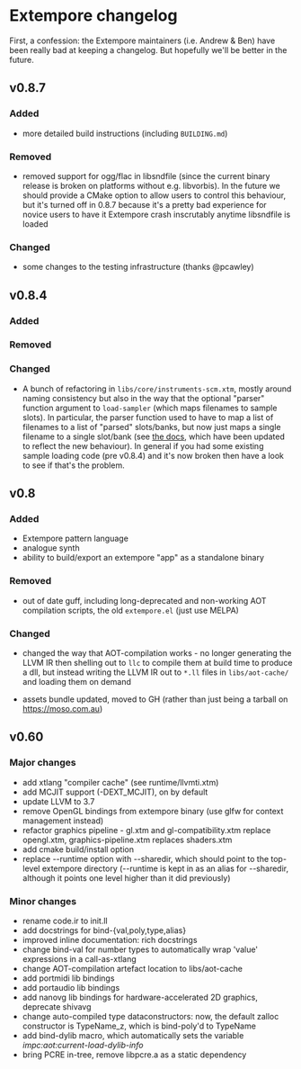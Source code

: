 # Extempore changelog

First, a confession: the Extempore maintainers (i.e. Andrew & Ben) have been
really bad at keeping a changelog. But hopefully we'll be better in the future.

## v0.8.7

### Added

- more detailed build instructions (including `BUILDING.md`)

### Removed

- removed support for ogg/flac in libsndfile (since the current binary release
  is broken on platforms without e.g. libvorbis). In the future we should
  provide a CMake option to allow users to control this behaviour, but it's
  turned off in 0.8.7 because it's a pretty bad experience for novice users to
  have it Extempore crash inscrutably anytime libsndfile is loaded

### Changed

- some changes to the testing infrastructure (thanks @pcawley)

## v0.8.4

### Added

### Removed

### Changed

- A bunch of refactoring in `libs/core/instruments-scm.xtm`, mostly around
  naming consistency but also in the way that the optional "parser" function
  argument to `load-sampler` (which maps filenames to sample slots). In
  particular, the parser function used to have to map a list of filenames to a
  list of "parsed" slots/banks, but now just maps a single filename to a single
  slot/bank (see [the
  docs](https://extemporelang.github.io/docs/guides/sampler/), which have been
  updated to reflect the new behaviour). In general if you had some existing
  sample loading code (pre v0.8.4) and it's now broken then have a look to see
  if that's the problem.

## v0.8

### Added

- Extempore pattern language
- analogue synth
- ability to build/export an extempore "app" as a standalone binary

### Removed

- out of date guff, including long-deprecated and non-working AOT
  compilation scripts, the old `extempore.el` (just use MELPA)

### Changed

- changed the way that AOT-compilation works - no longer generating the LLVM IR
  then shelling out to `llc` to compile them at build time to produce a dll, but
  instead writing the LLVM IR out to `*.ll` files in `libs/aot-cache/` and
  loading them on demand

- assets bundle updated, moved to GH (rather than just being a tarball on
  <https://moso.com.au>)

## v0.60

### Major changes

- add xtlang "compiler cache" (see runtime/llvmti.xtm)
- add MCJIT support (-DEXT_MCJIT), on by default
- update LLVM to 3.7
- remove OpenGL bindings from extempore binary (use glfw for context management
  instead)
- refactor graphics pipeline - gl.xtm and gl-compatibility.xtm replace
  opengl.xtm, graphics-pipeline.xtm replaces shaders.xtm
- add cmake build/install option
- replace --runtime option with --sharedir, which should point to the top-level
  extempore directory (--runtime is kept in as an alias for --sharedir, although
  it points one level higher than it did previously)

### Minor changes

- rename code.ir to init.ll
- add docstrings for bind-{val,poly,type,alias}
- improved inline documentation: rich docstrings
- change bind-val for number types to automatically wrap 'value' expressions in
  a call-as-xtlang
- change AOT-compilation artefact location to libs/aot-cache
- add portmidi lib bindings
- add portaudio lib bindings
- add nanovg lib bindings for hardware-accelerated 2D graphics, deprecate
  shivavg
- change auto-compiled type dataconstructors: now, the default zalloc
  constructor is TypeName_z, which is bind-poly'd to TypeName
- add bind-dylib macro, which automatically sets the variable
  *impc:aot:current-load-dylib-info*
- bring PCRE in-tree, remove libpcre.a as a static dependency
